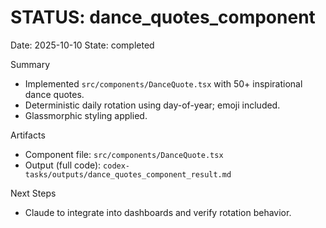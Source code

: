 # STATUS: dance_quotes_component

Date: 2025-10-10
State: completed

Summary
- Implemented `src/components/DanceQuote.tsx` with 50+ inspirational dance quotes.
- Deterministic daily rotation using day-of-year; emoji included.
- Glassmorphic styling applied.

Artifacts
- Component file: `src/components/DanceQuote.tsx`
- Output (full code): `codex-tasks/outputs/dance_quotes_component_result.md`

Next Steps
- Claude to integrate into dashboards and verify rotation behavior.

